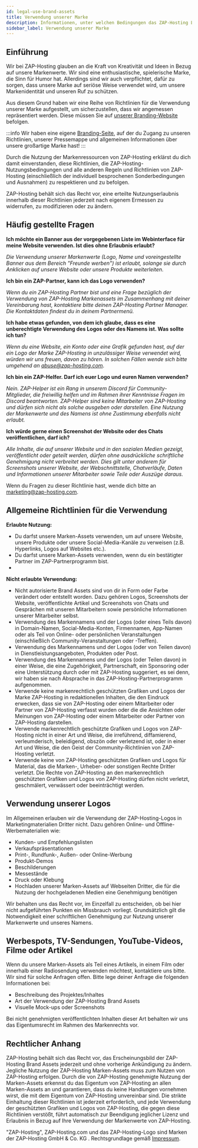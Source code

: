 ```yaml
---
id: legal-use-brand-assets
title: Verwendung unserer Marke
description: Informationen, unter welchen Bedingungen das ZAP-Hosting Logo und der Name verwendet werden können - ZAP-Hosting.com Dokumentation
sidebar_label: Verwendung unserer Marke
---
```




## Einführung

Wir bei ZAP-Hosting glauben an die Kraft von Kreativität und Ideen in Bezug auf unsere Markenwerte. Wir sind eine enthusiastische, spielerische Marke, die Sinn für Humor hat. Allerdings sind wir auch verpflichtet, dafür zu sorgen, dass unsere Marke auf seriöse Weise verwendet wird, um unsere Markenidentität und unseren Ruf zu schützen.

Aus diesem Grund haben wir eine Reihe von Richtlinien für die Verwendung unserer Marke aufgestellt, um sicherzustellen, dass wir angemessen repräsentiert werden. Diese müssen Sie auf [unserer Branding-Website](http://zap-hosting.com/branding) befolgen.

:::info
Wir haben eine eigene [Branding-Seite](https://zap-hosting.com/branding), auf der du Zugang zu unseren Richtlinien, unserer Pressemappe und allgemeinen Informationen über unsere großartige Marke hast!
:::

Durch die Nutzung der Markenressourcen von ZAP-Hosting erklärst du dich damit einverstanden, diese Richtlinien, die ZAP-Hosting-Nutzungsbedingungen und alle anderen Regeln und Richtlinien von ZAP-Hosting (einschließlich der individuell besprochenen Sonderbedingungen und Ausnahmen) zu respektieren und zu befolgen. 

ZAP-Hosting behält sich das Recht vor, eine erteilte Nutzungserlaubnis innerhalb dieser Richtlinien jederzeit nach eigenem Ermessen zu widerrufen, zu modifizieren oder zu ändern.



## Häufig gestellte Fragen

**Ich möchte ein Banner aus der vorgegebenen Liste im Webinterface für meine Website verwenden. Ist dies ohne Erlaubnis erlaubt?**

*Die Verwendung unserer Markenwerte (Logo, Name und voreingestellte Banner aus dem Bereich "Freunde werben") ist erlaubt, solange sie durch Anklicken auf unsere Website oder unsere Produkte weiterleiten.*



**Ich bin ein ZAP-Partner, kann ich das Logo verwenden?**

*Wenn du ein ZAP-Hosting Partner bist und eine Frage bezüglich der Verwendung von ZAP-Hosting Markenassets im Zusammenhang mit deiner Vereinbarung hast, kontaktiere bitte deinen ZAP-Hosting Partner Manager. Die Kontaktdaten findest du in deinem Partnermenü.*



**Ich habe etwas gefunden, von dem ich glaube, dass es eine unberechtigte Verwendung des Logos oder des Namens ist. Was sollte ich tun?**

*Wenn du eine Website, ein Konto oder eine Grafik gefunden hast, auf der ein Logo der Marke ZAP-Hosting in unzulässiger Weise verwendet wird, würden wir uns freuen, davon zu hören. In solchen Fällen wende sich bitte umgehend an abuse@zap-hosting.com*.



**Ich bin ein ZAP-Helfer. Darf ich euer Logo und euren Namen verwenden?**

*Nein. ZAP-Helper ist ein Rang in unserem Discord für Community-Mitglieder, die freiwillig helfen und im Rahmen ihrer Kenntnisse Fragen im Discord beantworten. ZAP-Helper sind keine Mitarbeiter von ZAP-Hosting und dürfen sich nicht als solche ausgeben oder darstellen. Eine Nutzung der Markenwerte und des Namens ist ohne Zustimmung ebenfalls nicht erlaubt.*



**Ich würde gerne einen Screenshot der Website oder des Chats veröffentlichen, darf ich?**

*Alle Inhalte, die auf unserer Website und in den sozialen Medien gezeigt, veröffentlicht oder geteilt werden, dürfen ohne ausdrückliche schriftliche Genehmigung nicht verbreitet werden. Dies gilt unter anderem für Screenshots unserer Website, der Webschnittstelle, Chatverläufe, Daten und Informationen unserer Mitarbeiter sowie Teile oder Auszüge daraus.*

Wenn du Fragen zu dieser Richtlinie hast, wende dich bitte an marketing@zap-hosting.com.



## Allgemeine Richtlinien für die Verwendung



**Erlaubte Nutzung:**

- Du darfst unsere Marken-Assets verwenden, um auf unsere Website, unsere Produkte oder unsere Social-Media-Kanäle zu verweisen (z.B. Hyperlinks, Logos auf Websites etc.). 
- Du darfst unsere Marken-Assets verwenden, wenn du ein bestätigter Partner im ZAP-Partnerprogramm bist.
- 


**Nicht erlaubte Verwendung:**

- Nicht autorisierte Brand Assets sind von dir in Form oder Farbe verändert oder entstellt worden. Dazu gehören Logos, Screenshots der Website, veröffentlichte Artikel und Screenshots von Chats und Gesprächen mit unseren Mitarbeitern sowie persönliche Informationen unserer Mitarbeiter selbst.
- Verwendung des Markennamens und der Logos (oder eines Teils davon) in Domain-Namen, Social-Media-Konten, Firmennamen, App-Namen oder als Teil von Online- oder persönlichen Veranstaltungen (einschließlich Community-Veranstaltungen oder -Treffen).
- Verwendung des Markennamens und der Logos (oder von Teilen davon) in Dienstleistungsangeboten, Produkten oder Post.
- Verwendung des Markennamens und der Logos (oder Teilen davon) in einer Weise, die eine Zugehörigkeit, Partnerschaft, ein Sponsoring oder eine Unterstützung durch oder mit ZAP-Hosting suggeriert, es sei denn, wir haben sie nach Absprache in das ZAP-Hosting-Partnerprogramm aufgenommen.
- Verwende keine markenrechtlich geschützten Grafiken und Logos der Marke ZAP-Hosting in redaktionellen Inhalten, die den Eindruck erwecken, dass sie von ZAP-Hosting oder einem Mitarbeiter oder Partner von ZAP-Hosting verfasst wurden oder die die Ansichten oder Meinungen von ZAP-Hosting oder einem Mitarbeiter oder Partner von ZAP-Hosting darstellen.
- Verwende markenrechtlich geschützte Grafiken und Logos von ZAP-Hosting nicht in einer Art und Weise, die irreführend, diffamierend, verleumderisch, beleidigend, obszön oder verletzend ist, oder in einer Art und Weise, die den Geist der Community-Richtlinien von ZAP-Hosting verletzt.
- Verwende keine von ZAP-Hosting geschützten Grafiken und Logos für Material, das die Marken-, Urheber- oder sonstigen Rechte Dritter verletzt.
  Die Rechte von ZAP-Hosting an den markenrechtlich geschützten Grafiken und Logos von ZAP-Hosting dürfen nicht verletzt, geschmälert, verwässert oder beeinträchtigt werden.



## Verwendung unserer Logos

Im Allgemeinen erlauben wir die Verwendung der ZAP-Hosting-Logos in Marketingmaterialien Dritter nicht. Dazu gehören Online- und Offline-Werbematerialien wie:

- Kunden- und Empfehlungslisten
- Verkaufspräsentationen
- Print-, Rundfunk-, Außen- oder Online-Werbung
- Produkt-Demos
- Beschilderungen
- Messestände
- Druck oder Klebung 
- Hochladen unserer Marken-Assets auf Webseiten Dritter, die für die Nutzung der hochgeladenen Medien eine Genehmigung benötigen

Wir behalten uns das Recht vor, im Einzelfall zu entscheiden, ob bei hier nicht aufgeführten Punkten ein Missbrauch vorliegt. Grundsätzlich gilt die Notwendigkeit einer schriftlichen Genehmigung zur Nutzung unserer Markenwerte und unseres Namens.



## Werbespots, TV-Sendungen, YouTube-Videos, Filme oder Artikel

Wenn du unsere Marken-Assets als Teil eines Artikels, in einem Film oder innerhalb einer Radiosendung verwenden möchtest, kontaktiere uns bitte. Wir sind für solche Anfragen offen. Bitte lege deiner Anfrage die folgenden Informationen bei:

- Beschreibung des Projektes/Inhaltes 
- Art der Verwendung der ZAP-Hosting Brand Assets
- Visuelle Mock-ups oder Screenshots

Bei nicht genehmigten veröffentlichten Inhalten dieser Art behalten wir uns das Eigentumsrecht im Rahmen des Markenrechts vor.



## Rechtlicher Anhang

ZAP-Hosting behält sich das Recht vor, das Erscheinungsbild der ZAP-Hosting Brand Assets jederzeit und ohne vorherige Ankündigung zu ändern. Jegliche Nutzung der ZAP-Hosting Marken-Assets muss zum Nutzen von ZAP-Hosting erfolgen. Durch die von ZAP-Hosting genehmigte Nutzung der Marken-Assets erkennst du das Eigentum von ZAP-Hosting an allen Marken-Assets an und garantieren, dass du keine Handlungen vornehmen wirst, die mit dem Eigentum von ZAP-Hosting unvereinbar sind. Die strikte Einhaltung dieser Richtlinien ist jederzeit erforderlich, und jede Verwendung der geschützten Grafiken und Logos von ZAP-Hosting, die gegen diese Richtlinien verstößt, führt automatisch zur Beendigung jeglicher Lizenz und Erlaubnis in Bezug auf Ihre Verwendung der Markenwerte von ZAP-Hosting.

"ZAP-Hosting", ZAP-Hosting.com und das ZAP-Hosting-Logo sind Marken der ZAP-Hosting GmbH & Co. KG .
Rechtsgrundlage gemäß [Impressum](https://zap-hosting.com/en/impressum/).